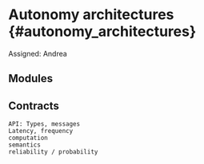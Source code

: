 # Autonomy architectures {#autonomy_architectures}

Assigned: Andrea

## Modules


## Contracts


    API: Types, messages
    Latency, frequency
    computation
    semantics
    reliability / probability
